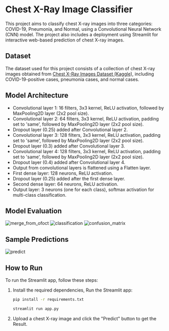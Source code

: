 # Chest X-Ray Image Classifier
This project aims to classify chest X-ray images into three categories: COVID-19, Pneumonia, and Normal, using a Convolutional Neural Network (CNN) model.
The project also includes a deployment using Streamlit for interactive web-based prediction of chest X-ray images.

## Dataset
The dataset used for this project consists of a collection of chest X-ray images obtained from [Chest X-Ray Images Dataset (Kaggle)](https://www.kaggle.com/datasets/pranavraikokte/covid19-image-dataset), including COVID-19-positive cases, pneumonia cases, and normal cases.

## Model Architecture
* Convolutional layer 1: 16 filters, 3x3 kernel, ReLU activation, followed by MaxPooling2D layer (2x2 pool size).
* Convolutional layer 2: 64 filters, 3x3 kernel, ReLU activation, padding set to 'same', followed by MaxPooling2D layer (2x2 pool size).
* Dropout layer (0.25) added after Convolutional layer 2.
* Convolutional layer 3: 128 filters, 3x3 kernel, ReLU activation, padding set to 'same', followed by MaxPooling2D layer (2x2 pool size).
* Dropout layer (0.3) added after Convolutional layer 3.
* Convolutional layer 4: 128 filters, 3x3 kernel, ReLU activation, padding set to 'same', followed by MaxPooling2D layer (2x2 pool size).
* Dropout layer (0.4) added after Convolutional layer 4.
* Output from convolutional layers is flattened using a Flatten layer.
* First dense layer: 128 neurons, ReLU activation.
* Dropout layer (0.25) added after the first dense layer.
* Second dense layer: 64 neurons, ReLU activation.
* Output layer: 3 neurons (one for each class), softmax activation for multi-class classification.

## Model Evaluation
![merge_from_ofoct](https://user-images.githubusercontent.com/97530517/231857828-bfd7ce92-2b2c-456f-a339-534a87d8da69.jpg)
![classification](https://user-images.githubusercontent.com/97530517/231857615-47340376-1d2d-4918-b2e6-f141b56273ce.PNG)
![confusion_matrix](https://user-images.githubusercontent.com/97530517/231857703-a2c9aac9-f217-4095-b63d-6145e7b95de8.PNG)

## Sample Predictions
![predict](https://user-images.githubusercontent.com/97530517/231856798-74574e8d-fb31-45b0-a681-b9579900924d.jpg)

## How to Run

To run the Streamlit app, follow these steps:

1. Install the required dependencies, Run the Streamlit app:

   ```bash
   pip install -r requirements.txt

   streamlit run app.py
3. Upload a chest X-ray image and click the "Predict" button to get the Result.
